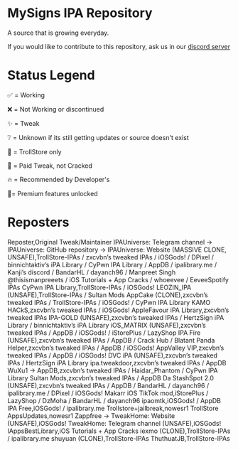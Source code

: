 # MySigns IPA Repository

A source that is growing everyday.

If you would like to contribute to this repository, ask us in our [discord server](https://discord.gg/hUK5m9MGFc)

# Status Legend
✅ = Working

❌ = Not Working or discontinued

✨ = Tweak

❔ = Unknown if its still getting updates or source doesn't exist

🔵 = TrollStore only

💸 = Paid Tweak, not Cracked

🔥 = Recommended by Developer's

🌟= Premium features unlocked

# Reposters

Reposter,Original Tweak/Maintainer
IPAUniverse: Telegram channel → IPAUniverse: GitHub repository → IPAUniverse: Website (MASSIVE CLONE, UNSAFE),TrollStore-IPAs / zxcvbn’s tweaked IPAs / iOSGods! / DPixel / binnichtaktiv’s iPA Library / CyPwn IPA Library / AppDB / ipalibrary.me / Kanji’s discord / BandarHL / dayanch96 / Manpreet Singh @thisismanpreeets / iOS Tutorials + App Cracks / whoeevee / EeveeSpotify IPAs
CyPwn IPA Library,TrollStore-IPAs / iOSGods!
LEOZIN_IPA (UNSAFE),TrollStore-IPAs / Sultan Mods
AppCake (CLONE),zxcvbn’s tweaked IPAs / TrollStore-IPAs / iOSGods! / CyPwn IPA Library
KAMO HACkS,zxcvbn’s tweaked IPAs / iOSGods!
AppleFavour iPA Library,zxcvbn’s tweaked IPAs
IPA-GOLD (UNSAFE),zxcvbn’s tweaked IPAs / HertzSign iPA Library / binnichtaktiv’s iPA Library
iOS_MATRIX (UNSAFE),zxcvbn’s tweaked IPAs / AppDB / iOSGods! / iStorePlus / LazyShop
IPA Fire (UNSAFE),zxcvbn’s tweaked IPAs / AppDB / Crack Hub / Blatant
Panda Helper,zxcvbn’s tweaked IPAs / AppDB / iOSGods!
AppValley VIP,zxcvbn’s tweaked IPAs / AppDB / iOSGods!
DVC iPA (UNSAFE),zxcvbn’s tweaked IPAs / HertzSign iPA Library
ipa.tweakdoor,zxcvbn’s tweaked IPAs / AppDB
WuXu1 → AppDB,zxcvbn’s tweaked IPAs / Haidar_Phantom / CyPwn IPA Library
Sultan Mods,zxcvbn’s tweaked IPAs / AppDB
Da StashSpot 2.0 (UNSAFE),zxcvbn’s tweaked IPAs / AppDB / BandarHL / dayanch96 / ipalibrary.me / DPixel / iOSGods!
Makarr iOS TikTok mod,iStorePlus / LazyShop / DzMoha / BandarHL / dayanch96
ipaomtk,iOSGods! / AppDB
IPA Free,iOSGods! / ipalibrary.me
Trollstore+jailbreak,nowesr1
TrollStore AppsUpdates,nowesr1
Zappfree → TweakHome: Website (UNSAFE),iOSGods!
TweakHome: Telegram channel (UNSAFE),iOSGods!
IAppsBestLibrary,iOS Tutorials + App Cracks
iexmo (CLONE),TrollStore-IPAs / ipalibrary.me
shuyuan (CLONE),TrollStore-IPAs
ThuthuatJB,TrollStore-IPAs
